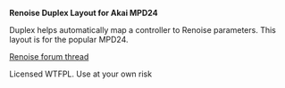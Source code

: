 **Renoise Duplex Layout for Akai MPD24**

Duplex helps automatically map a controller to Renoise parameters.  This layout is for the popular MPD24.

[Renoise forum thread](http://forum.renoise.com/index.php?/topic/27667-duplex-layout-for-akai-mpd24/)


Licensed WTFPL.  Use at your own risk
